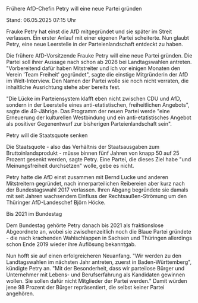 
Frühere AfD-Chefin
Petry will eine neue Partei gründen


Stand: 06.05.2025 07:15 Uhr


Frauke Petry hat einst die AfD mitgegründet und sie später im Streit verlassen. Ein erster Anlauf mit einer eigenen Partei scheiterte. Nun glaubt Petry, eine neue Leerstelle in der Parteienlandschaft entdeckt zu haben.



Die frühere AfD-Vorsitzende Frauke Petry will eine neue Partei gründen. Die Partei soll ihrer Aussage nach schon ab 2026 bei Landtagswahlen antreten. "Vorbereitend dafür haben Mitstreiter und ich vor einigen Monaten den Verein 'Team Freiheit' gegründet", sagte die einstige Mitgründerin der AfD im Welt-Interview. Den Namen der Partei wolle sie noch nicht verraten, die inhaltliche Ausrichtung stehe aber bereits fest.


"Die Lücke im Parteiensystem klafft eben nicht zwischen CDU und AfD, sondern in der Leerstelle eines anti-etatistischen, freiheitlichen Angebots", sagte die 49-Jährige. Das Programm der neuen Partei werde "eine Erneuerung der kulturellen Westbindung und ein anti-etatistisches Angebot als positiver Gegenentwurf zur bisherigen Parteienlandschaft sein".

Petry will die Staatsquote senken


Die Staatsquote - also das Verhältnis der Staatsausgaben zum Bruttoinlandsprodukt - müsse binnen fünf Jahren von knapp 50 auf 25 Prozent gesenkt werden, sagte Petry. Eine Partei, die dieses Ziel habe "und Meinungsfreiheit durchsetzen" wolle, gebe es nicht.


Petry hatte die AfD einst zusammen mit Bernd Lucke und anderen Mitstreitern gegründet, nach innerparteilichen Reibereien aber kurz nach der Bundestagswahl 2017 verlassen. Ihren Abgang begründete sie damals mit seit Jahren wachsendem Einfluss der Rechtsaußen-Strömung um den Thüringer AfD-Landeschef Björn Höcke.

Bis 2021 im Bundestag


Dem Bundestag gehörte Petry danach bis 2021 als fraktionslose Abgeordnete an, wobei sie zwischenzeitlich noch die Blaue Partei gründete - die nach krachenden Wahlschlappen in Sachsen und Thüringen allerdings schon Ende 2019 wieder ihre Auflösung bekanntgab. 


Nun hofft sie auf einen erfolgreicheren Neuanfang. "Wir werden zu den Landtagswahlen im nächsten Jahr antreten, zuerst in Baden-Württemberg", kündigte Petry an. "Mit der Besonderheit, dass wir parteilose Bürger und Unternehmer mit Lebens- und Berufserfahrung als Kandidaten gewinnen wollen. Sie sollen dafür nicht Mitglieder der Partei werden." Damit würden jene 98 Prozent der Bürger repräsentiert, die selbst keiner Partei angehören.

